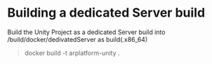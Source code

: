 # Building a dedicated Server build
Build the Unity Project as a dedicated Server build into /build/docker/dedivatedServer as build(.x86_64)

> docker build -t arplatform-unity .